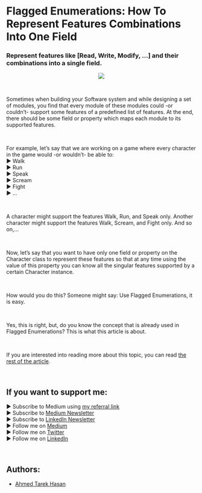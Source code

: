 <link rel="canonical" href="https://www.developmentsimplyput.com/post/flagged-enumerations-how-to-represent-features-combinations-into-one-field" />

# Flagged Enumerations: How To Represent Features Combinations Into One Field
### Represent features like [Read, Write, Modify, …] and their combinations into a single field.

<p align="center">
  <img src="https://static.wixstatic.com/media/488a99_04cbfd35261045c6b86ffa3731e1f535~mv2.png/v1/fill/w_828,h_553,al_c,q_90,enc_auto/488a99_04cbfd35261045c6b86ffa3731e1f535~mv2.png">
</p>

<br/>

<p>
Sometimes when building your Software system and while designing a set of modules, you find that every module of these modules could -or couldn’t- support some features of a predefined list of features. At the end, there should be some field or property which maps each module to its supported features.
</p>

<br/>

<p>
For example, let’s say that we are working on a game where every character in the game would -or wouldn’t- be able to:<br/>
▶ Walk<br/>
▶ Run<br/>
▶ Speak<br/>
▶ Scream<br/>
▶ Fight<br/>
▶ …
</p>

<br/>

<p>
A character might support the features Walk, Run, and Speak only. Another character might support the features Walk, Scream, and Fight only. And so on,…
</p>

<br/>

<p>
Now, let’s say that you want to have only one field or property on the Character class to represent these features so that at any time using the value of this property you can know all the singular features supported by a certain Character instance.
</p>

<br/>

<p>
How would you do this? Someone might say: Use Flagged Enumerations, it is easy.
</p>

<br/>

<p>
Yes, this is right, but, do you know the concept that is already used in Flagged Enumerations? This is what this article is about.
</p>

<br/>

If you are interested into reading more about this topic, you can read [the rest of the article][Article]. 

<br/>

## If you want to support me:
▶ Subscribe to Medium using [my referral link][Membership]<br/>
▶ Subscribe to [Medium Newsletter][Subscribe]<br/>
▶ Subscribe to [LinkedIn Newsletter][Newsletter]<br/>
▶ Follow me on [Medium][Blog]<br/>
▶ Follow me on [Twitter][Twitter]<br/>
▶ Follow me on [LinkedIn][LinkedIn]

<br/>

## Authors:
* [Ahmed Tarek Hasan]


[Ahmed Tarek Hasan]: https://medium.com/@eng_ahmed.tarek
[Blog]: https://medium.com/@eng_ahmed.tarek
[Membership]: https://medium.com/@eng_ahmed.tarek/membership
[Subscribe]: https://medium.com/subscribe/@eng_ahmed.tarek
[Twitter]: https://twitter.com/AhmedTarekHasa1
[LinkedIn]: https://www.linkedin.com/in/atarekhasan/
[Friend Links]: https://www.linkedin.com/feed/update/urn:li:activity:6866082670108143616/
[Newsletter]: https://www.linkedin.com/newsletters/development-simply-put-6866647119655247872/
[Article]: https://www.developmentsimplyput.com/post/flagged-enumerations-how-to-represent-features-combinations-into-one-field
